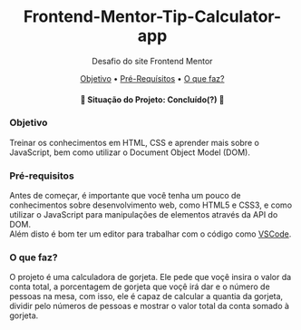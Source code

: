 <h1 align="center">
  Frontend-Mentor-Tip-Calculator-app
</h1>
<p align="center">Desafio do site Frontend Mentor</p>

<p align="center">
 <a href="#objetivo">Objetivo</a> •
 <a href="#requisitos">Pré-Requísitos</a> • 
 <a href="#tecnologias">O que faz?</a>
</p>

<h4 align="center"> 
    👾 Situação do Projeto: Concluído(?) 👾
</h4>

### Objetivo
<p id="objetivo">Treinar os conhecimentos em HTML, CSS e aprender mais sobre o JavaScript, bem como utilizar o Document Object Model (DOM).
<br/></p>
  
### Pré-requisitos

Antes de começar, é importante que você tenha um pouco de conhecimentos sobre desenvolvimento web, como HTML5 e CSS3, e como utilizar o JavaScript para manipulações de elementos através da API do DOM.<br>
Além disto é bom ter um editor para trabalhar com o código como [VSCode](https://code.visualstudio.com/).

### O que faz?

O projeto é uma calculadora de gorjeta.
Ele pede que voçê insira o valor da conta total, a porcentagem de gorjeta que voçê irá dar e o número de pessoas na mesa, com isso, ele é capaz de calcular a quantia da gorjeta, dividir pelo números de pessoas e mostrar o valor total da conta somado à gorjeta.
